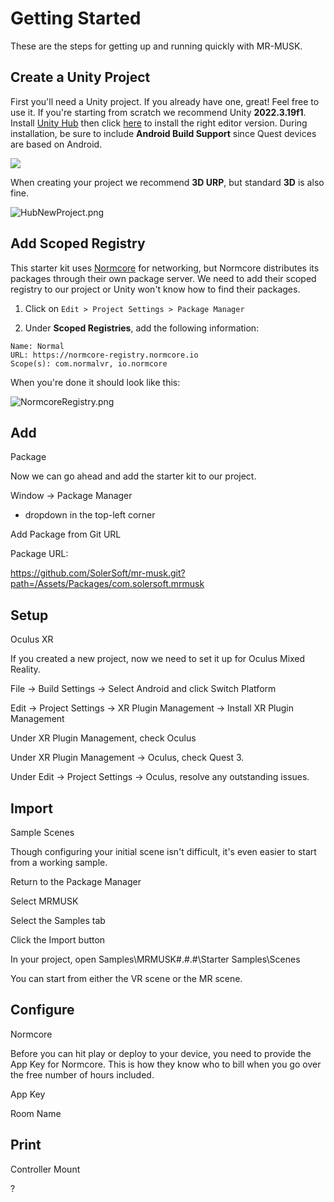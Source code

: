 # Getting Started

These are the steps for getting up and running quickly with MR-MUSK.



## Create a Unity Project

First you'll need a Unity project. If you already have one, great! Feel free to use it. If you're starting from scratch we recommend Unity **2022.3.19f1**. Install [Unity Hub](https://unity.com/download) then click [here](unityhub://2022.3.19f1/244b723c30a6) to install the right editor version. During installation, be sure to include **Android Build Support** since Quest devices are based on Android.

![](Images/InstallAndroid.png)

When creating your project we recommend **3D URP**, but standard **3D** is also fine.

![HubNewProject.png](Images/HubNewProject.png)

## Add Scoped Registry

This starter kit uses [Normcore](https://normcore.io/) for networking, but Normcore distributes its packages through their own package server. We need to add their scoped registry to our project or Unity won't know how to find their packages.

1. Click on `Edit > Project Settings > Package Manager`

2. Under **Scoped Registries**, add the following information:

```
Name: Normal
URL: https://normcore-registry.normcore.io
Scope(s): com.normalvr, io.normcore
```

When you're done it should look like this:

![NormcoreRegistry.png](Images/NormcoreRegistry.png)



## Add

Package

Now we can go ahead
and add the starter kit to our project.

Window -> Package
Manager

+ dropdown in the
  top-left corner

Add Package from Git
URL

Package URL:

https://github.com/SolerSoft/mr-musk.git?path=/Assets/Packages/com.solersoft.mrmusk

## Setup

Oculus XR

If you created a new
project, now we need to set it up for Oculus Mixed Reality.

File -> Build
Settings -> Select Android and click Switch Platform

Edit -> Project
Settings -> XR Plugin Management -> Install XR Plugin Management

Under XR Plugin
Management, check Oculus

Under XR Plugin
Management -> Oculus, check Quest 3.

Under Edit ->
Project Settings -> Oculus, resolve any outstanding issues.

## Import

Sample Scenes

Though configuring
your initial scene isn't difficult, it's even easier to start from a working
sample.

Return to the
Package Manager

Select MRMUSK

Select the Samples
tab

Click the Import
button

In your project,
open Samples\MRMUSK\#.#.#\Starter Samples\Scenes

You can start from
either the VR scene or the MR scene.

## Configure

Normcore

Before you can hit
play or deploy to your device, you need to provide the App Key for Normcore.
This is how they know who to bill when you go over the free number of hours
included.

App Key

Room Name

## Print

Controller Mount

?

